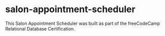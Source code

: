 # salon-appointment-scheduler
This Salon Appointment Scheduler was built as part of the freeCodeCamp Relational Database Certification.
